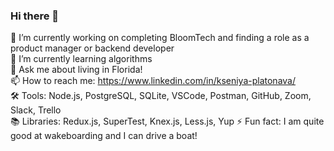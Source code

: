 ### Hi there 👋
🔭 I’m currently working on completing BloomTech and finding a role as a product manager or backend developer <br>
🌱 I’m currently learning algorithms <br>
💬 Ask me about living in Florida! <br>
📫 How to reach me: https://www.linkedin.com/in/kseniya-platonava/ <br>
🛠️ Tools: Node.js, PostgreSQL, SQLite, VSCode, Postman, GitHub, Zoom, Slack, Trello <br>
📚 Libraries: Redux.js, SuperTest, Knex.js, Less.js, Yup
⚡ Fun fact: I am quite good at wakeboarding and I can drive a boat! <br>

